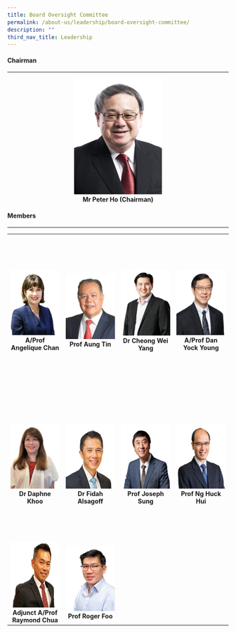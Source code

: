 ```yaml
---
title: Board Oversight Committee
permalink: /about-us/leadership/board-oversight-committee/
description: ""
third_nav_title: Leadership
---
```

<div align="left">
	<h4>Chairman</h4>
</div>

--- 

<div align="center">
	<a href="/bio/board-oversight-committee/mr-peter-ho/">
		<img style="width:200px" src="/images/Bio/Board%20Oversight%20Committee/mr-peter-ho-chairman.jpg">
	</a>
</div>
<div align="center">
	<b>Mr Peter Ho (Chairman)</b>
</div>

<div align="left">
	<h4>Members</h4>
</div>

---

<table>
	<tbody>
		<tr height="350">
			<td width="25%">
				<a href="/bio/board-oversight-committee/angelique-chan/">
						<img src="/images/Bio/Board%20Oversight%20Committee/a-prof-angelique-chan.jpg">
				</a>
				<div align="center"><b>A/Prof Angelique Chan</b></div>
			</td>
			<td width="25%">
				<a href="/bio/board-oversight-committee/aung-tin/">
					<img src="/images/Bio/Board%20Oversight%20Committee/prof-aung-tin.jpg">
				</a>
				<div align="center"><b>Prof Aung Tin</b></div>
			</td>
			<td width="25%">
				<a href="/bio/board-oversight-committee/cheong-wei-yang/">
					<img src="/images/Bio/Board%20Oversight%20Committee/ds-cheong-wei-yang-1.jpg">
				</a>
				<div align="center"><b>Dr Cheong
Wei Yang</b></div>
			</td>
			<td width="25%">
				<a href="/bio/board-oversight-committee/dan-yock-young/">
					<img src="/images/Bio/Board%20Oversight%20Committee/aprof-dan-young-nusmed.jpg">
				</a>
				<div align="center"><b>A/Prof Dan Yock Young</b></div>
			</td>
		</tr>
		<tr height="350"> <!-- Row 2 -->
			<td width="25%">
				<a href="/bio/board-oversight-committee/daphne-khoo/">
					<img src="/images/Bio/Board%20Oversight%20Committee/dr-daphne-khoo-2.jpg">
				</a>
				<div align="center"><b>Dr Daphne Khoo</b></div>
			</td>
			<td width="25%">
				<a href="/bio/board-oversight-committee/fidah-alsagoff/">
					<img src="/images/Bio/Board%20Oversight%20Committee/dr-fidah-alsagoff-photo2.png">
				</a>
				<div align="center"><b>Dr Fidah Alsagoff</b></div>
			</td>
			<td width="25%">
				<a href="/bio/board-oversight-committee/joseph-sung/">
					<img src="/images/Bio/Board%20Oversight%20Committee/prof-joseph-j-y-sung-1.jpg">
				</a>
				<div align="center"><b>Prof Joseph Sung</b></div>
			</td>
			<td width="25%">
				<a href="/bio/board-oversight-committee/ng-huck-hui/">
					<img src="/images/Bio/Board%20Oversight%20Committee/prof-ng-huck-hui.jpg">
				</a>
				<div align="center"><b>Prof Ng Huck Hui</b></div>
			</td>
		</tr>
		<tr>
			<td width="25%">
				<a href="/bio/board-oversight-committee/raymond-chua/">
					<img src="/images/Bio/Board%20Oversight%20Committee/a-prof-dr-raymond-chua-photo2.jpg">
				</a>
				<div align="center"><b>Adjunct A/Prof Raymond Chua</b></div>
			</td>
			<td width="25%">
				<a href="/bio/board-oversight-committee/roger-foo/">
					<img src="/images/Bio/Board%20Oversight%20Committee/prof-roger-foo.jpg">
				</a>
				<div align="center"><b>Prof Roger Foo</b></div>
			</td>
	</tr></tbody>
</table>